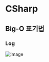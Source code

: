 # CSharp

## Big-O 표기법

### Log
![image](https://user-images.githubusercontent.com/50124541/186401779-bbfa47ee-d44d-44b5-b00a-8443aeec4335.png)

